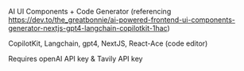 AI UI Components + Code Generator
(referencing https://dev.to/the_greatbonnie/ai-powered-frontend-ui-components-generator-nextjs-gpt4-langchain-copilotkit-1hac)

CopilotKit, Langchain, gpt4, NextJS, React-Ace (code editor)

Requires openAI API key & Tavily API key
